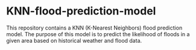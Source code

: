 # KNN-flood-prediction-model

This repository contains a KNN (K-Nearest Neighbors) flood prediction model. The purpose of this model is to predict the likelihood of floods in a given area based on historical weather and flood data.
